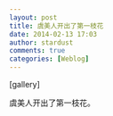 ```yaml
---
layout: post
title: 虞美人开出了第一枝花
date: 2014-02-13 17:03
author: stardust
comments: true
categories: [Weblog]
---
```

[gallery]
<p>虞美人开出了第一枝花。</p>
